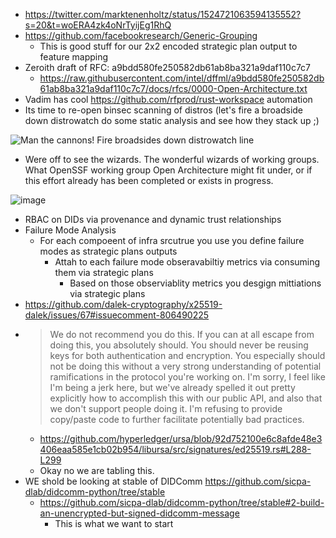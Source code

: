 - https://twitter.com/marktenenholtz/status/1524721063594135552?s=20&t=woERA4zk4oNrTyijEg1RhQ
- https://github.com/facebookresearch/Generic-Grouping
  - This is good stuff for our 2x2 encoded strategic plan output to feature mapping
- Zeroith draft of RFC: a9bdd580fe250582db61ab8ba321a9daf110c7c7
  - https://raw.githubusercontent.com/intel/dffml/a9bdd580fe250582db61ab8ba321a9daf110c7c7/docs/rfcs/0000-Open-Architecture.txt
- Vadim has cool https://github.com/rfprod/rust-workspace automation
- Its time to re-open binsec scanning of distros (let's fire a broadside down distrowatch do some static analysis and see how they stack up ;)

![Man the cannons! Fire broadsides down distrowatch line](https://upload.wikimedia.org/wikipedia/commons/6/6a/Battleship1.jpg)

- Were off to see the wizards. The wonderful wizards of working groups. What OpenSSF working group Open Architecture might fit under, or if this effort already has been completed or exists in progress.

![image](https://user-images.githubusercontent.com/5950433/168154171-fc283ca3-bc2e-4f9c-8646-00900d747544.gif)

- RBAC on DIDs via provenance and dynamic trust relationships
- Failure Mode Analysis
  - For each compoeent of infra srcutrue you use you define failure modes as strategic plans outputs
    - Attah to each failure mode obseravabiltiy metrics via consuming them via strategic plans
      - Based on those observiablity metrics you desgign mittiations via strategic plans
-  https://github.com/dalek-cryptography/x25519-dalek/issues/67#issuecomment-806490225
  - > We do not recommend you do this. If you can at all escape from doing this, you absolutely should. You should never be reusing keys for both authentication and encryption. You especially should not be doing this without a very strong understanding of potential ramifications in the protocol you're working on. I'm sorry, I feel like I'm being a jerk here, but we've already spelled it out pretty explicitly how to accomplish this with our public API, and also that we don't support people doing it. I'm refusing to provide copy/paste code to further facilitate potentially bad practices.
    - https://github.com/hyperledger/ursa/blob/92d752100e6c8afde48e3406eaa585e1cb02b954/libursa/src/signatures/ed25519.rs#L288-L299
    - Okay no we are tabling this.
- WE shold be looking at stable of DIDComm https://github.com/sicpa-dlab/didcomm-python/tree/stable
  - https://github.com/sicpa-dlab/didcomm-python/tree/stable#2-build-an-unencrypted-but-signed-didcomm-message
    - This is what we want to start